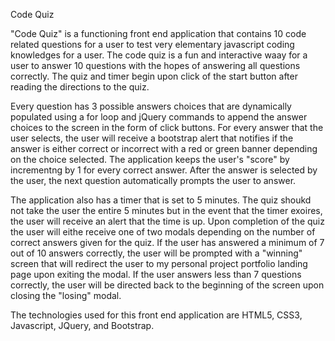 Code Quiz

"Code Quiz" is a functioning front end application that contains 10 code related questions for a user to test very elementary javascript coding knowledges for a user. The code quiz is a fun and interactive waay for a user to answer 10 questions with the hopes of answering all questions correctly. The quiz and timer begin upon click of the start button after reading the directions to the quiz.

Every question has 3 possible answers choices that are dynamically populated using a for loop and jQuery commands  to append the answer choices to the screen in the form of click buttons. For every answer that the user selects, the user will receive a bootstrap alert that notifies if the answer is either correct or incorrect with a red or green banner depending on the choice selected. The application keeps the user's "score" by incrementng by 1 for every correct answer. After the answer is selected by the user, the next question automatically prompts the user to answer. 

The application also has a timer that is set to 5 minutes. The quiz shoukd not take the user the entire 5 minutes but in the event that the timer exoires, the user will receive an alert that the time is up. Upon completion of the quiz the user will eithe receive one of two modals depending on the number of correct answers given for the quiz. If the user has answered a minimum of 7 out of 10 answers correctly, the user will be prompted with a "winning" screen that will redirect the user to my personal project portfolio landing page upon exiting the modal. If the user answers less than 7 questions correctly, the user will be directed back to the beginning of the screen upon closing the "losing" modal. 

The technologies used for this front end application are HTML5, CSS3, Javascript, JQuery, and Bootstrap. 